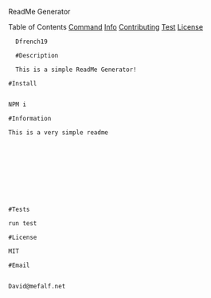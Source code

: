    ReadMe Generator


   Table of Contents
   [Command](#command)
   [Info](#info)
   [Contributing](#contributing)
   [Test](#test)
   [License](#license)
  
      Dfrench19

      #Description
  
      This is a simple ReadMe Generator!

    #Install


    NPM i

    #Information

    This is a very simple readme 
    

    







    #Tests

    run test

    #License

    MIT

    #Email


    David@mefalf.net
